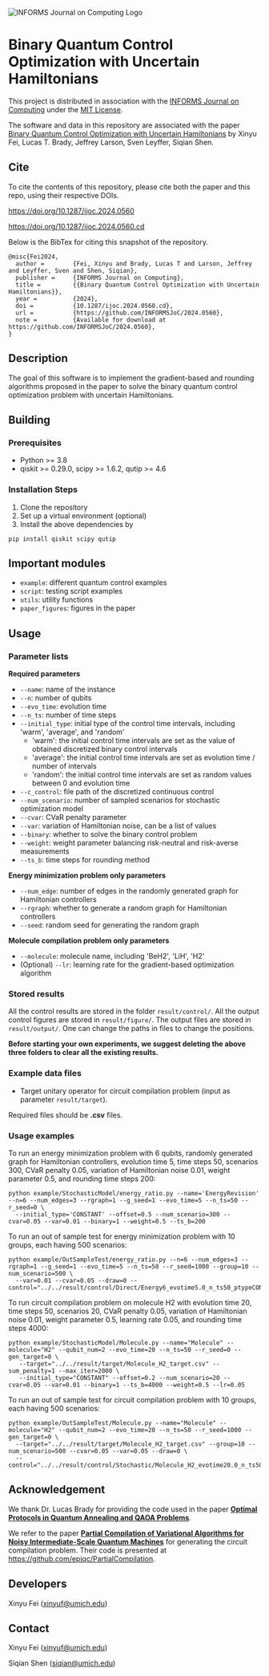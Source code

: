 ![INFORMS Journal on Computing Logo](https://INFORMSJoC.github.io/logos/INFORMS_Journal_on_Computing_Header.jpg)

# Binary Quantum Control Optimization with Uncertain Hamiltonians

This project is distributed in association with the [INFORMS Journal on
Computing](https://pubsonline.informs.org/journal/ijoc) under the [MIT License](LICENSE.txt).

The software and data in this repository are associated with the paper 
[Binary Quantum Control Optimization with Uncertain Hamiltonians](https://doi.org/10.1287/ijoc.2024.0560) 
by Xinyu Fei, Lucas T. Brady, Jeffrey Larson, Sven Leyffer, Siqian Shen.

## Cite

To cite the contents of this repository, please cite both the paper and this
repo, using their respective DOIs.

https://doi.org/10.1287/ijoc.2024.0560

https://doi.org/10.1287/ijoc.2024.0560.cd

Below is the BibTex for citing this snapshot of the repository.

```
@misc{Fei2024,
  author =        {Fei, Xinyu and Brady, Lucas T and Larson, Jeffrey and Leyffer, Sven and Shen, Siqian},
  publisher =     {INFORMS Journal on Computing},
  title =         {{Binary Quantum Control Optimization with Uncertain Hamiltonians}},
  year =          {2024},
  doi =           {10.1287/ijoc.2024.0560.cd},
  url =           {https://github.com/INFORMSJoC/2024.0560},
  note =          {Available for download at https://github.com/INFORMSJoC/2024.0560},
}
```

## Description

The goal of this software is to implement the gradient-based and rounding algorithms proposed in the paper 
to solve the binary quantum control optimization problem with uncertain Hamiltonians.

## Building
### Prerequisites
* Python >= 3.8
* qiskit >= 0.29.0, scipy >= 1.6.2, qutip >= 4.6

### Installation Steps
1. Clone the repository
2. Set up a virtual environment (optional)
3. Install the above dependencies by 
```
pip install qiskit scipy qutip
```

## Important modules
* ```example```: different quantum control examples
* ```script```: testing script examples
* ```utils```: utility functions
* ```paper_figures```: figures in the paper


## Usage
### Parameter lists
**Required parameters**
* ```--name```: name of the instance
* ```--n```: number of qubits
* ```--evo_time```: evolution time
* ```--n_ts```: number of time steps
* ```--initial_type```: initial type of the control time intervals, including 'warm', 'average', and 'random'
  * 'warm': the initial control time intervals are set as the value of obtained discretized binary control intervals
  * 'average': the initial control time intervals are set as evolution time / number of intervals
  * 'random': the initial control time intervals are set as random values between 0 and evolution time
* ```--c_control```: file path of the discretized continuous control
* ```--num_scenario```: number of sampled scenarios for stochastic optimization model
* ```--cvar```:  CVaR penalty parameter
* ```--var```: variation of Hamiltonian noise, can be a list of values
* ```--binary```: whether to solve the binary control problem
* ```--weight```: weight parameter balancing risk-neutral and risk-averse measurements
* ```--ts_b```: time steps for rounding method

**Energy minimization problem only parameters**
* ```--num_edge```: number of edges in the randomly generated graph for Hamiltonian controllers
* ```--rgraph```: whether to generate a random graph for Hamiltonian controllers 
* ```--seed```: random seed for generating the random graph

**Molecule compilation problem only parameters**
* ```--molecule```: molecule name, including 'BeH2', 'LiH', 'H2'
* (Optional) ```--lr```: learning rate for the gradient-based optimization algorithm


### Stored results
All the control results are stored in the folder ```result/control/```. 
All the output control figures are stored in ```result/figure/```. 
The output files are stored in ```result/output/```. 
One can change the 
paths in files to change the positions. 

**Before starting your own experiments, we suggest deleting the above three folders to clear all the existing results.** 

### Example data files
* Target unitary operator for circuit compilation problem (input as parameter ```result/target```).

Required files should be **.csv** files. 

### Usage examples
To run an energy minimization problem with 6 qubits, randomly generated graph for Hamiltonian controllers, 
evolution time 5, time steps 50, scenarios 300, CVaR penalty 0.05, variation of Hamiltonian noise 0.01,
weight parameter 0.5, and rounding time steps 200:
```shell
python example/StochasticModel/energy_ratio.py --name='EnergyRevision' --n=6 --num_edges=3 --rgraph=1 --g_seed=1 --evo_time=5 --n_ts=50 --r_seed=0 \
  --initial_type='CONSTANT' --offset=0.5 --num_scenario=300 --cvar=0.05 --var=0.01 --binary=1 --weight=0.5 --ts_b=200
```
To run an out of sample test for energy minimization problem with 10 groups, each having 500 scenarios:
```shell
python example/OutSampleTest/energy_ratio.py --n=6 --num_edges=3 --rgraph=1 --g_seed=1 --evo_time=5 --n_ts=50 --r_seed=1000 --group=10 --num_scenario=500 \
  --var=0.01 --cvar=0.05 --draw=0 --control="../../result/control/Direct/Energy6_evotime5.0_n_ts50_ptypeCONSTANT_offset0.5_instance1_scenario300_cvar0.05_mean0_var0.01_weight1.0.csv"
```
To run circuit compilation problem on molecule H2 with evolution time 20, time steps 50, scenarios 20, 
CVaR penalty 0.05, variation of Hamiltonian noise 0.01, weight parameter 0.5, learning rate 0.05, and rounding time steps 4000:
```shell
python example/StochasticModel/Molecule.py --name="Molecule" --molecule="H2" --qubit_num=2 --evo_time=20 --n_ts=50 --r_seed=0 --gen_target=0 \
   --target="../../result/target/Molecule_H2_target.csv" --sum_penalty=1 --max_iter=2000 \
   --initial_type="CONSTANT" --offset=0.2 --num_scenario=20 --cvar=0.05 --var=0.01 --binary=1 --ts_b=4000 --weight=0.5 --lr=0.05
```
To run an out of sample test for circuit compilation problem with 10 groups, each having 500 scenarios:
```shell
python example/OutSampleTest/Molecule.py --name="Molecule" --molecule="H2" --qubit_num=2 --evo_time=20 --n_ts=50 --r_seed=1000 --gen_target=0 \
  --target="../../result/target/Molecule_H2_target.csv" --group=10 --num_scenario=500 --cvar=0.05 --var=0.05 --draw=0 \
  --control="../../result/control/Stochastic/Molecule_H2_evotime20.0_n_ts50_ptypeCONSTANT_offset0.2_sum_penalty1.0_scenario20_cvar0.05_mean0_var0.05_weight0.5.csv"
```

## Acknowledgement
We thank Dr. Lucas Brady for providing the code used in the paper [**Optimal Protocols in Quantum Annealing and 
QAOA Problems**](https://arxiv.org/pdf/2003.08952.pdf).

We refer to the paper [**Partial Compilation of Variational Algorithms for 
Noisy Intermediate-Scale Quantum Machines**](https://arxiv.org/pdf/1909.07522.pdf) for generating the 
circuit compilation problem. Their code is presented at https://github.com/epiqc/PartialCompilation.


## Developers
Xinyu Fei (xinyuf@umich.edu)

## Contact
Xinyu Fei (xinyuf@umich.edu)

Siqian Shen (siqian@umich.edu)